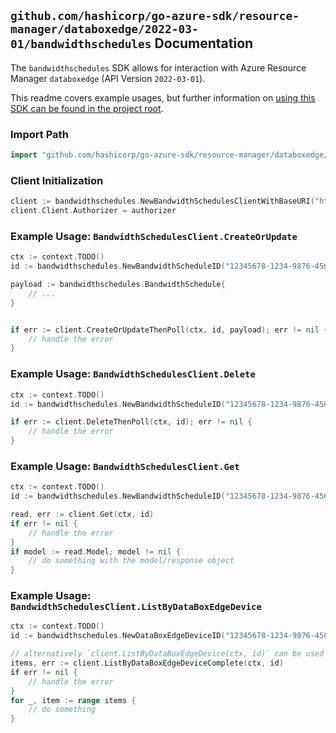 
## `github.com/hashicorp/go-azure-sdk/resource-manager/databoxedge/2022-03-01/bandwidthschedules` Documentation

The `bandwidthschedules` SDK allows for interaction with Azure Resource Manager `databoxedge` (API Version `2022-03-01`).

This readme covers example usages, but further information on [using this SDK can be found in the project root](https://github.com/hashicorp/go-azure-sdk/tree/main/docs).

### Import Path

```go
import "github.com/hashicorp/go-azure-sdk/resource-manager/databoxedge/2022-03-01/bandwidthschedules"
```


### Client Initialization

```go
client := bandwidthschedules.NewBandwidthSchedulesClientWithBaseURI("https://management.azure.com")
client.Client.Authorizer = authorizer
```


### Example Usage: `BandwidthSchedulesClient.CreateOrUpdate`

```go
ctx := context.TODO()
id := bandwidthschedules.NewBandwidthScheduleID("12345678-1234-9876-4563-123456789012", "example-resource-group", "dataBoxEdgeDeviceValue", "bandwidthScheduleValue")

payload := bandwidthschedules.BandwidthSchedule{
	// ...
}


if err := client.CreateOrUpdateThenPoll(ctx, id, payload); err != nil {
	// handle the error
}
```


### Example Usage: `BandwidthSchedulesClient.Delete`

```go
ctx := context.TODO()
id := bandwidthschedules.NewBandwidthScheduleID("12345678-1234-9876-4563-123456789012", "example-resource-group", "dataBoxEdgeDeviceValue", "bandwidthScheduleValue")

if err := client.DeleteThenPoll(ctx, id); err != nil {
	// handle the error
}
```


### Example Usage: `BandwidthSchedulesClient.Get`

```go
ctx := context.TODO()
id := bandwidthschedules.NewBandwidthScheduleID("12345678-1234-9876-4563-123456789012", "example-resource-group", "dataBoxEdgeDeviceValue", "bandwidthScheduleValue")

read, err := client.Get(ctx, id)
if err != nil {
	// handle the error
}
if model := read.Model; model != nil {
	// do something with the model/response object
}
```


### Example Usage: `BandwidthSchedulesClient.ListByDataBoxEdgeDevice`

```go
ctx := context.TODO()
id := bandwidthschedules.NewDataBoxEdgeDeviceID("12345678-1234-9876-4563-123456789012", "example-resource-group", "dataBoxEdgeDeviceValue")

// alternatively `client.ListByDataBoxEdgeDevice(ctx, id)` can be used to do batched pagination
items, err := client.ListByDataBoxEdgeDeviceComplete(ctx, id)
if err != nil {
	// handle the error
}
for _, item := range items {
	// do something
}
```
